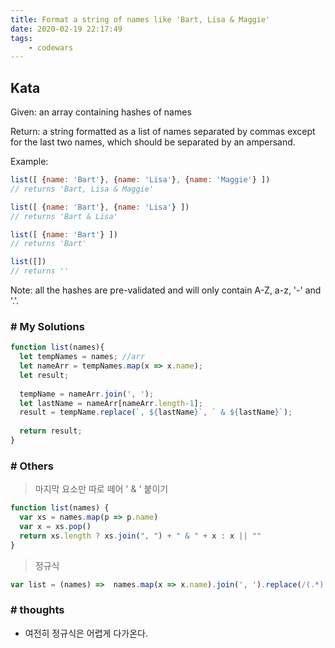 ```yaml
---
title: Format a string of names like 'Bart, Lisa & Maggie'
date: 2020-02-19 22:17:49
tags:
    - codewars
---
```


## Kata
Given: an array containing hashes of names

Return: a string formatted as a list of names separated by commas except for the last two names, which should be separated by an ampersand.

Example:
```javascript
list([ {name: 'Bart'}, {name: 'Lisa'}, {name: 'Maggie'} ])
// returns 'Bart, Lisa & Maggie'

list([ {name: 'Bart'}, {name: 'Lisa'} ])
// returns 'Bart & Lisa'

list([ {name: 'Bart'} ])
// returns 'Bart'

list([])
// returns ''
```
Note: all the hashes are pre-validated and will only contain A-Z, a-z, '-' and '.'.


### # My Solutions
```javascript
function list(names){
  let tempNames = names; //arr
  let nameArr = tempNames.map(x => x.name);
  let result;
  
  tempName = nameArr.join(', ');
  let lastName = nameArr[nameArr.length-1];
  result = tempName.replace(`, ${lastName}`, ` & ${lastName}`);
  
  return result;
}
```

### # Others
> 마지막 요소만 따로 떼어 ' & ' 붙이기 

```javascript
function list(names) {
  var xs = names.map(p => p.name)
  var x = xs.pop()
  return xs.length ? xs.join(", ") + " & " + x : x || ""
}
```

> 정규식

```javascript
var list = (names) =>  names.map(x => x.name).join(', ').replace(/(.*),(.*)$/, "$1 &$2")
```

### # thoughts
- 여전히 정규식은 어렵게 다가온다.
